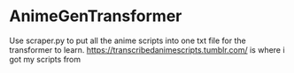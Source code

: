 # AnimeGenTransformer

Use scraper.py to put all the anime scripts into one txt file for the transformer to learn.
https://transcribedanimescripts.tumblr.com/ is where i got my scripts from 
